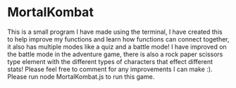 # MortalKombat

This is a small program I have made using the terminal, I have created this to help improve my functions and learn how functions can connect together, it also has multiple modes like a quiz and a battle mode! I have improved on the battle mode in the adventure game, there is also a rock paper scissors type element with the different types of characters that effect different stats! Please feel free to comment for any improvements I can make :). Please run node MortalKombat.js to run this game.
